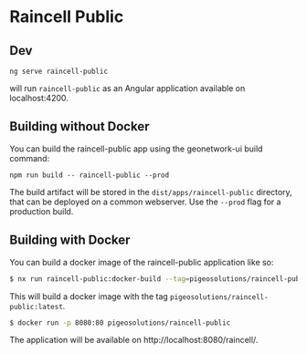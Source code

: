 # Raincell Public

## Dev

```
ng serve raincell-public
```

will run `raincell-public` as an Angular application available on localhost:4200.

## Building without Docker

You can build the raincell-public app using the geonetwork-ui build command:

```shell script
npm run build -- raincell-public --prod
```

The build artifact will be stored in the `dist/apps/raincell-public` directory, that can be deployed on a common webserver. Use the `--prod` flag for a production build.

## Building with Docker

You can build a docker image of the raincell-public application like so:

```bash
$ nx run raincell-public:docker-build --tag=pigeosolutions/raincell-public
```
This will build a docker image with the tag `pigeosolutions/raincell-public:latest`.

```bash
$ docker run -p 8080:80 pigeosolutions/raincell-public
```

The application will be available on http://localhost:8080/raincell/.
